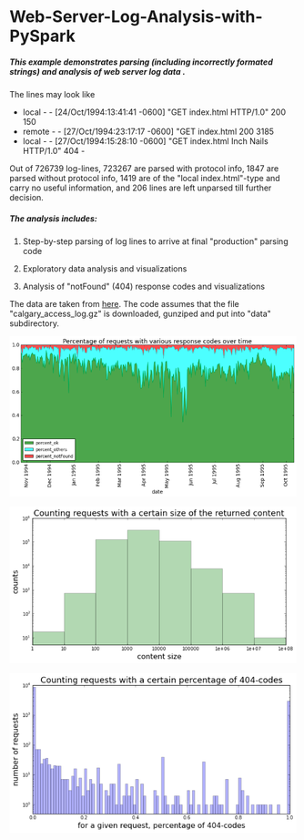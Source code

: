 # Web-Server-Log-Analysis-with-PySpark

##### This example demonstrates parsing (including incorrectly formated strings) and analysis of web server log data . 

The lines may look like

* local - - [24/Oct/1994:13:41:41 -0600] "GET index.html HTTP/1.0" 200 150
* remote - - [27/Oct/1994:23:17:17 -0600] "GET index.html 200 3185
* local - - [27/Oct/1994:15:28:10 -0600] "GET index.html Inch Nails HTTP/1.0" 404 -


Out of 726739 log-lines, 723267 are parsed with protocol info, 1847 are parsed without protocol info, 1419 are of the "local index.html"-type and carry no useful information, and 206 lines are left unparsed till further decision.

##### The analysis includes:

1. Step-by-step parsing of log lines to arrive at final "production" parsing code

2. Exploratory data analysis and visualizations

3. Analysis of "notFound" (404) response codes and visualizations

The data are taken from [here](http://ita.ee.lbl.gov/html/contrib/Calgary-HTTP.html). The code assumes that the file "calgary_access_log.gz" is downloaded, gunziped and put into "data" subdirectory.


![Percentage of requests with various response codes over time](images/output_42_1.png?raw=True)

![Counting requests with a certain size of returned content](images/output_60_0.png)

![Countint requests with a certain percentage of notFound-code](images/output_68_0.png)

